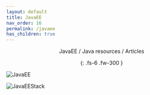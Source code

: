 ```yaml
---
layout: default
title: JavaEE
nav_order: 16
permalink: /javaee
has_children: true
---
```

<div align="center" markdown="1">
JavaEE / Java resources / Articles

{: .fs-6 .fw-300 }
</div>

![JavaEE](https://i.stack.imgur.com/GeZBS.png)

![JavaEEStack](https://i.stack.imgur.com/CybGj.png)
